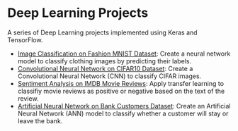 # Deep Learning Projects
A series of Deep Learning projects implemented using Keras and TensorFlow.
- [Image Classification on Fashion MNIST Dataset](https://github.com/richardcsuwandi/dl-projects/blob/master/Image%20Classification%20on%20Fashion%20MNIST%20Dataset.ipynb): Create a neural network model to classify clothing images by predicting their labels.
- [Convolutional Neural Network on CIFAR10 Dataset](https://github.com/richardcsuwandi/dl-projects/blob/master/Convolutional%20Neural%20Network%20on%20CIFAR10%20Dataset.ipynb): Create a Convolutional Neural Network (CNN) to classify CIFAR images.
- [Sentiment Analysis on IMDB Movie Reviews](https://github.com/richardcsuwandi/dl-projects/blob/master/Sentiment%20Analysis%20on%20IMDB%20Movie%20Reviews.ipynb): 
Apply transfer learning to classifiy movie reviews as positive or negative based on the text of the review.
- [Artificial Neural Network on Bank Customers Dataset](https://github.com/richardcsuwandi/dl-projects/blob/master/Artificial%20Neural%20Network%20on%20Bank%20Customers%20Dataset.ipynb): Create an Artificial Neural Network (ANN) model to classify whether a customer will stay or leave the bank.
